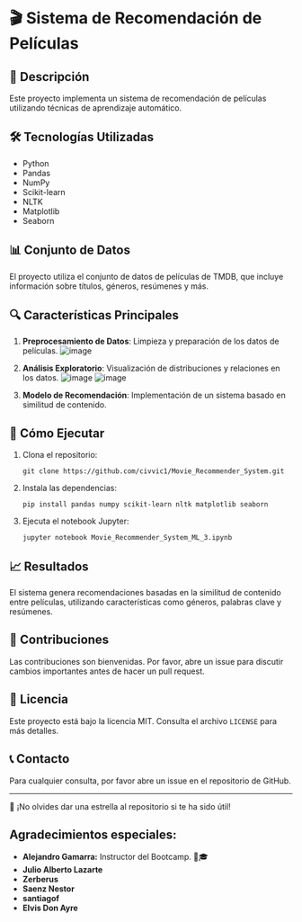 # 🎬 Sistema de Recomendación de Películas

## 📝 Descripción
Este proyecto implementa un sistema de recomendación de películas utilizando técnicas de aprendizaje automático.

## 🛠 Tecnologías Utilizadas
- Python
- Pandas
- NumPy
- Scikit-learn
- NLTK
- Matplotlib
- Seaborn

## 📊 Conjunto de Datos
El proyecto utiliza el conjunto de datos de películas de TMDB, que incluye información sobre títulos, géneros, resúmenes y más.

## 🔍 Características Principales
1. **Preprocesamiento de Datos**: Limpieza y preparación de los datos de películas.
![image](https://github.com/user-attachments/assets/c039bc54-b98f-4de8-bd6c-24b955aa47b0)
3. **Análisis Exploratorio**: Visualización de distribuciones y relaciones en los datos.
   ![image](https://github.com/user-attachments/assets/b3b9fc16-1218-4b27-88a9-d90c8dcb2900)
   ![image](https://github.com/user-attachments/assets/dc950e3b-eeb9-460a-a45e-c71bbc9ec898)

6. **Modelo de Recomendación**: Implementación de un sistema basado en similitud de contenido.

## 🚀 Cómo Ejecutar
1. Clona el repositorio:
   ```
   git clone https://github.com/civvic1/Movie_Recommender_System.git
   ```
2. Instala las dependencias:
   ```
   pip install pandas numpy scikit-learn nltk matplotlib seaborn
   ```
3. Ejecuta el notebook Jupyter:
   ```
   jupyter notebook Movie_Recommender_System_ML_3.ipynb
   ```

## 📈 Resultados
El sistema genera recomendaciones basadas en la similitud de contenido entre películas, utilizando características como géneros, palabras clave y resúmenes.

## 🤝 Contribuciones
Las contribuciones son bienvenidas. Por favor, abre un issue para discutir cambios importantes antes de hacer un pull request.

## 📄 Licencia
Este proyecto está bajo la licencia MIT. Consulta el archivo `LICENSE` para más detalles.

## 📞 Contacto
Para cualquier consulta, por favor abre un issue en el repositorio de GitHub.

---

🌟 ¡No olvides dar una estrella al repositorio si te ha sido útil!

## Agradecimientos especiales:

- **Alejandro Gamarra:** Instructor del Bootcamp. 📝🎓
- **Julio Alberto Lazarte**
- **Zerberus**
- **Saenz Nestor**
- **santiagof**
- **Elvis Don Ayre**
